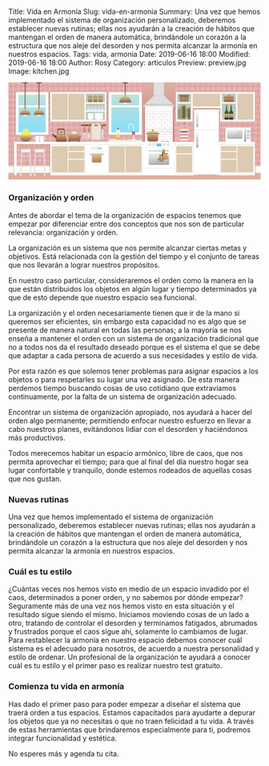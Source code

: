 Title: Vida en Armonía
Slug: vida-en-armonia
Summary: Una vez que hemos implementado el sistema de organización personalizado, deberemos establecer nuevas rutinas; ellas nos ayudarán a la creación de hábitos que mantengan el orden de manera automática, brindándole un corazón a la estructura que nos aleje del desorden y nos permita alcanzar la armonía en nuestros espacios.
Tags: vida, armonia
Date: 2019-06-16 18:00
Modified: 2019-06-16 18:00
Author: Rosy
Category: articulos
Preview: preview.jpg
Image: kitchen.jpg


<img class="img-fluid" src="kitchen.jpg" alt="Kitchen">

### Organización y orden

Antes de abordar el tema de la organización de espacios tenemos que empezar por diferenciar entre dos conceptos que nos son de particular relevancia: organización y orden.

La organización es un sistema que nos permite alcanzar ciertas metas y objetivos. Está relacionada con la gestión del tiempo y el conjunto de tareas que nos llevarán a lograr nuestros propósitos.

En nuestro caso particular, consideraremos el orden como la manera en la que están distribuidos los objetos en algún lugar y tiempo determinados ya que de esto depende que nuestro espacio sea funcional.

La organización y el orden necesariamente tienen que ir de la mano si queremos ser eficientes, sin embargo esta capacidad no es algo que se presente de manera natural en todas las personas; a la mayoría se nos enseña a mantener el orden con un sistema de organización tradicional que no a todos nos da el resultado deseado porque es el sistema el que se debe que adaptar a cada persona de acuerdo a sus necesidades y estilo de vida.

Por esta razón es que solemos tener problemas para asignar espacios a los objetos o para respetarles su lugar una vez asignado. De esta manera perdemos tiempo buscando cosas de uso cotidiano que extraviamos continuamente, por la falta de un sistema de organización adecuado.

Encontrar un sistema de organización apropiado, nos ayudará a hacer del orden algo permanente; permitiendo enfocar nuestro esfuerzo en llevar a cabo nuestros planes, evitándonos lidiar con el desorden y haciéndonos más productivos.

Todos merecemos habitar un espacio armónico, libre de caos, que nos permita aprovechar el tiempo; para que al final del día nuestro hogar sea lugar confortable y tranquilo, donde estemos rodeados de aquellas cosas que nos gustan.

### Nuevas rutinas

Una vez que hemos implementado el sistema de organización personalizado, deberemos establecer nuevas rutinas; ellas nos ayudarán a la creación de hábitos que mantengan el orden de manera automática, brindándole un corazón a la estructura que nos aleje del desorden y nos permita alcanzar la armonía en nuestros espacios.

### Cuál es tu estilo

¿Cuántas veces nos hemos visto en medio de un espacio invadido por el caos, determinados a poner orden, y no sabemos por dónde empezar? Seguramente más de una vez nos hemos visto en esta situación y el resultado sigue siendo el mismo. Iniciamos moviendo cosas de un lado a otro, tratando de controlar el desorden y terminamos fatigados, abrumados y frustrados porque el caos sigue ahí, solamente lo cambiamos de lugar. Para restablecer la armonía en nuestro espacio debemos conocer cuál sistema es el adecuado para nosotros, de acuerdo a nuestra personalidad y estilo de ordenar. Un profesional de la organización te ayudará a conocer cuál es tu estilo y el primer paso es realizar nuestro test gratuito.

### Comienza tu vida en armonía

Has dado el primer paso para poder empezar a diseñar el sistema que traerá orden a tus espacios. Estamos capacitados para ayudarte a depurar los objetos que ya no necesitas o que no traen felicidad a tu vida. A través de estas herramientas que brindaremos especialmente para ti, podremos integrar funcionalidad y estética.

No esperes más y agenda tu cita.
